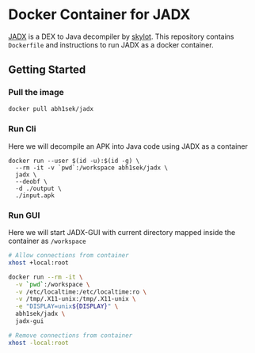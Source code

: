 # Docker Container for JADX

[JADX](https://github.com/skylot/jadx) is a DEX to Java decompiler by [skylot](https://github.com/skylot). This repository contains `Dockerfile` and instructions to run JADX as a docker container.

## Getting Started

### Pull the image

```bash
docker pull abh1sek/jadx
```

### Run Cli

Here we will decompile an APK into Java code using JADX as a container

```
docker run --user $(id -u):$(id -g) \
  --rm -it -v `pwd`:/workspace abh1sek/jadx \
  jadx \
  --deobf \
  -d ./output \
  ./input.apk
```

### Run GUI

Here we will start JADX-GUI with current directory mapped inside the container as `/workspace`

```bash
# Allow connections from container
xhost +local:root

docker run --rm -it \
  -v `pwd`:/workspace \
  -v /etc/localtime:/etc/localtime:ro \
  -v /tmp/.X11-unix:/tmp/.X11-unix \
  -e "DISPLAY=unix${DISPLAY}" \
  abh1sek/jadx \
  jadx-gui 

# Remove connections from container
xhost -local:root
```